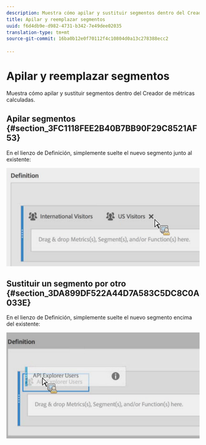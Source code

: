 ```yaml
---
description: Muestra cómo apilar y sustituir segmentos dentro del Creador de métricas calculadas.
title: Apilar y reemplazar segmentos
uuid: f6d4db9e-d982-4731-b342-7e49dee02035
translation-type: tm+mt
source-git-commit: 16ba0b12e0f70112f4c10804d0a13c278388ecc2

---
```



# Apilar y reemplazar segmentos

Muestra cómo apilar y sustituir segmentos dentro del Creador de métricas calculadas.

## Apilar segmentos {#section_3FC1118FEE2B40B7BB90F29C8521AF53}

En el lienzo de Definición, simplemente suelte el nuevo segmento junto al existente:

![](assets/cm_stack_seg.png)

## Sustituir un segmento por otro {#section_3DA899DF522A44D7A583C5DC8C0A033E}

En el lienzo de Definición, simplemente suelte el nuevo segmento encima del existente:

![](assets/cm_replace_seg.png)


